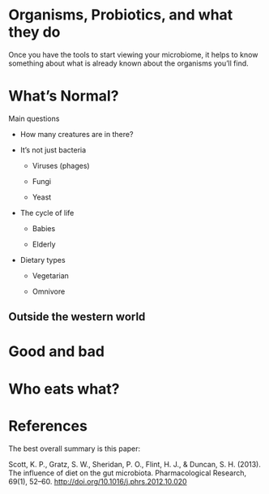 Organisms, Probiotics, and what they do
=======================================

Once you have the tools to start viewing your microbiome, it helps to know something about what is already known about the organisms you’ll find.

What’s Normal?
==============

Main questions

-   How many creatures are in there?

-   It’s not just bacteria

    -   Viruses (phages)

    -   Fungi

    -   Yeast

-   The cycle of life

    -   Babies

    -   Elderly

-   Dietary types

    -   Vegetarian

    -   Omnivore



Outside the western world
-------------------------

Good and bad
============

Who eats what?
==============

References
==========

The best overall summary is this paper:

Scott, K. P., Gratz, S. W., Sheridan, P. O., Flint, H. J., & Duncan, S. H. (2013). The influence of diet on the gut microbiota. Pharmacological Research, 69(1), 52–60. <http://doi.org/10.1016/j.phrs.2012.10.020>
